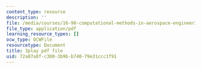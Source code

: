 ```yaml
---
content_type: resource
description: ''
file: /media/courses/16-90-computational-methods-in-aerospace-engineering-spring-2014/72a87a8fc3003b9bb74079e31ccc1f91_5sq9vxCG_dQ.pdf
file_type: application/pdf
learning_resource_types: []
ocw_type: OCWFile
resourcetype: Document
title: 3play pdf file
uid: 72a87a8f-c300-3b9b-b740-79e31ccc1f91
---
```

